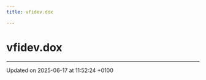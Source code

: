 ```yaml
---
title: vfidev.dox

---
```


# vfidev.dox








-------------------------------

Updated on 2025-06-17 at 11:52:24 +0100
